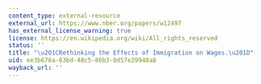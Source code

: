 ```yaml
---
content_type: external-resource
external_url: https://www.nber.org/papers/w12497
has_external_license_warning: true
license: https://en.wikipedia.org/wiki/All_rights_reserved
status: ''
title: "\u201CRethinking the Effects of Immigration on Wages.\u201D"
uid: ee3b676a-63bd-48c5-86b3-0d57e29948a8
wayback_url: ''
---
```

